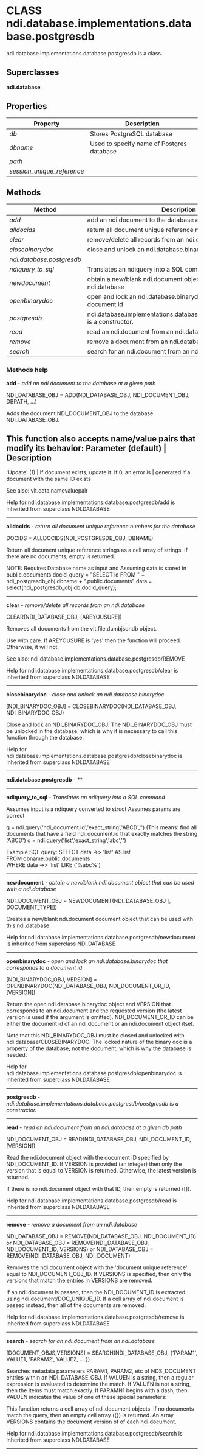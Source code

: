 # CLASS ndi.database.implementations.database.postgresdb

ndi.database.implementations.database.postgresdb is a class.

## Superclasses
**ndi.database**

## Properties

| Property | Description |
| --- | --- |
| *db* | Stores PostgreSQL database |
| *dbname* | Used to specify name of Postgres database |
| *path* |  |
| *session_unique_reference* |  |


## Methods 

| Method | Description |
| --- | --- |
| *add* | add an ndi.document to the database at a given path |
| *alldocids* | return all document unique reference numbers for the database |
| *clear* | remove/delete all records from an ndi.database |
| *closebinarydoc* | close and unlock an ndi.database.binarydoc |
| *ndi.database.postgresdb* |  |
| *ndiquery_to_sql* | Translates an ndiquery into a SQL command |
| *newdocument* | obtain a new/blank ndi.document object that can be used with a ndi.database |
| *openbinarydoc* | open and lock an ndi.database.binarydoc that corresponds to a document id |
| *postgresdb* | ndi.database.implementations.database.postgresdb/postgresdb is a constructor. |
| *read* | read an ndi.document from an ndi.database at a given db path |
| *remove* | remove a document from an ndi.database |
| *search* | search for an ndi.document from an ndi.database |


### Methods help 

**add** - *add an ndi.document to the database at a given path*

NDI_DATABASE_OBJ = ADD(NDI_DATABASE_OBJ, NDI_DOCUMENT_OBJ, DBPATH, ...)
 
  Adds the document NDI_DOCUMENT_OBJ to the database NDI_DATABASE_OBJ.
 
  This function also accepts name/value pairs that modify its behavior:
  Parameter (default)      | Description
  -------------------------------------------------------------------------
  'Update'  (1)            | If document exists, update it. If 0, an error is 
                           |   generated if a document with the same ID exists
  
  See also: vlt.data.namevaluepair

Help for ndi.database.implementations.database.postgresdb/add is inherited from superclass NDI.DATABASE


---

**alldocids** - *return all document unique reference numbers for the database*

DOCIDS = ALLDOCIDS(NDI_POSTGRESDB_OBJ, DBNAME)
 
  Return all document unique reference strings as a cell array of strings. If there
  are no documents, empty is returned.
 
  NOTE: Requires Database name as input and Assuming data is stored in public.documents
  docid_query = "SELECT id FROM " + ndi_postgresdb_obj.dbname + ".public.documents"
  data = select(ndi_postgresdb_obj.db,docid_query);


---

**clear** - *remove/delete all records from an ndi.database*

CLEAR(NDI_DATABASE_OBJ, [AREYOUSURE])
 
  Removes all documents from the vlt.file.dumbjsondb object.
  
  Use with care. If AREYOUSURE is 'yes' then the
  function will proceed. Otherwise, it will not.
 
  See also: ndi.database.implementations.database.postgresdb/REMOVE

Help for ndi.database.implementations.database.postgresdb/clear is inherited from superclass NDI.DATABASE


---

**closebinarydoc** - *close and unlock an ndi.database.binarydoc*

[NDI_BINARYDOC_OBJ] = CLOSEBINARYDOC(NDI_DATABASE_OBJ, NDI_BINARYDOC_OBJ)
 
  Close and lock an NDI_BINARYDOC_OBJ. The NDI_BINARYDOC_OBJ must be unlocked in the
  database, which is why it is necessary to call this function through the database.

Help for ndi.database.implementations.database.postgresdb/closebinarydoc is inherited from superclass NDI.DATABASE


---

**ndi.database.postgresdb** - **




---

**ndiquery_to_sql** - *Translates an ndiquery into a SQL command*

Assumes input is a ndiquery converted to struct
  Assumes params are correct
 
  q = ndi.query('ndi_document.id','exact_string','ABCD','')
  (This means: find all documents that have a field ndi_document.id that exactly matches the string 'ABCD')
  q = ndi.query('list','exact_string','abc','')
 
  Example SQL query:
  SELECT data ->> 'list' AS list                                                                  
  FROM dbname.public.documents                                                           
  WHERE data ->> 'list' LIKE ('%abc%')


---

**newdocument** - *obtain a new/blank ndi.document object that can be used with a ndi.database*

NDI_DOCUMENT_OBJ = NEWDOCUMENT(NDI_DATABASE_OBJ [, DOCUMENT_TYPE])
 
  Creates a new/blank ndi.document document object that can be used with this
  ndi.database.

Help for ndi.database.implementations.database.postgresdb/newdocument is inherited from superclass NDI.DATABASE


---

**openbinarydoc** - *open and lock an ndi.database.binarydoc that corresponds to a document id*

[NDI_BINARYDOC_OBJ, VERSION] = OPENBINARYDOC(NDI_DATABASE_OBJ, NDI_DOCUMENT_OR_ID, [VERSION])
 
  Return the open ndi.database.binarydoc object and VERSION that corresponds to an ndi.document and
  the requested version (the latest version is used if the argument is omitted).
  NDI_DOCUMENT_OR_ID can be either the document id of an ndi.document or an ndi.document object itsef.
 
  Note that this NDI_BINARYDOC_OBJ must be closed and unlocked with ndi.database/CLOSEBINARYDOC.
  The locked nature of the binary doc is a property of the database, not the document, which is why
  the database is needed.

Help for ndi.database.implementations.database.postgresdb/openbinarydoc is inherited from superclass NDI.DATABASE


---

**postgresdb** - *ndi.database.implementations.database.postgresdb/postgresdb is a constructor.*




---

**read** - *read an ndi.document from an ndi.database at a given db path*

NDI_DOCUMENT_OBJ = READ(NDI_DATABASE_OBJ, NDI_DOCUMENT_ID, [VERSION]) 
 
  Read the ndi.document object with the document ID specified by NDI_DOCUMENT_ID. If VERSION
  is provided (an integer) then only the version that is equal to VERSION is returned.
  Otherwise, the latest version is returned.
 
  If there is no ndi.document object with that ID, then empty is returned ([]).

Help for ndi.database.implementations.database.postgresdb/read is inherited from superclass NDI.DATABASE


---

**remove** - *remove a document from an ndi.database*

NDI_DATABASE_OBJ = REMOVE(NDI_DATABASE_OBJ, NDI_DOCUMENT_ID) 
      or
  NDI_DATABASE_OBJ = REMOVE(NDI_DATABASE_OBJ, NDI_DOCUMENT_ID, VERSIONS)
      or 
  NDI_DATABASE_OBJ = REMOVE(NDI_DATABASE_OBJ, NDI_DOCUMENT) 
 
  Removes the ndi.document object with the 'document unique reference' equal
  to NDI_DOCUMENT_OBJ_ID.  If VERSIONS is specified, then only the versions that match
  the entries in VERSIONS are removed.
 
  If an ndi.document is passed, then the NDI_DOCUMENT_ID is extracted using
  ndi.document/DOC_UNIQUE_ID. If a cell array of ndi.document is passed instead, then
  all of the documents are removed.

Help for ndi.database.implementations.database.postgresdb/remove is inherited from superclass NDI.DATABASE


---

**search** - *search for an ndi.document from an ndi.database*

[DOCUMENT_OBJS,VERSIONS] = SEARCH(NDI_DATABASE_OBJ, {'PARAM1', VALUE1, 'PARAM2', VALUE2, ... })
 
  Searches metadata parameters PARAM1, PARAM2, etc of NDS_DOCUMENT entries within an NDI_DATABASE_OBJ.
  If VALUEN is a string, then a regular expression is evaluated to determine the match. If VALUEN is not
  a string, then the items must match exactly.
  If PARAMN1 begins with a dash, then VALUEN indicates the value of one of these special parameters:
 
  This function returns a cell array of ndi.document objects. If no documents match the
  query, then an empty cell array ({}) is returned. An array VERSIONS contains the document version of
  of each ndi.document.

Help for ndi.database.implementations.database.postgresdb/search is inherited from superclass NDI.DATABASE


---

